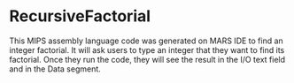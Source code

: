 # RecursiveFactorial
This MIPS assembly language code was generated on MARS IDE to find an integer factorial. 
It will ask users to type an integer that they want to find its factorial. Once they run the code, they will see the result in the I/O text field and in the Data segment. 
